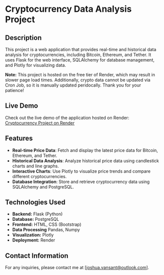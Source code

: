 # Cryptocurrency Data Analysis Project

## Description
This project is a web application that provides real-time and historical data analysis for cryptocurrencies, including Bitcoin, Ethereum, and Tether. It uses Flask for the web interface, SQLAlchemy for database management, and Plotly for visualizing data.

**Note:** This project is hosted on the free tier of Render, which may result in slower page load times. Additionally, crypto data cannot be updated via Cron Job, so it is manually updated peridocally. Thank you for your patience!

## Live Demo
Check out the live demo of the application hosted on Render: [Cryptocurrency Project on Render](https://crypto-project-s986.onrender.com/)

## Features
- **Real-time Price Data**: Fetch and display the latest price data for Bitcoin, Ethereum, and Tether.
- **Historical Data Analysis**: Analyze historical price data using candlestick charts and line graphs.
- **Interactive Charts**: Use Plotly to visualize price trends and compare different cryptocurrencies.
- **Database Integration**: Store and retrieve cryptocurrency data using SQLAlchemy and PostgreSQL.

## Technologies Used
- **Backend:** Flask (Python)
- **Database:** PostgreSQL
- **Frontend:** HTML, CSS (Bootstrap)
- **Data Processing** Pandas, Numpy
- **Visualization:** Plotly
- **Deployment:** Render


## Contact Information
For any inquiries, please contact me at [joshua.vansant@outlook.com].
